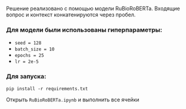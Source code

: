 Решение реализовано с помощью модели RuBioRoBERTa. 
Входящие вопрос и контекст конкатенируются через пробел.

### Для модели были использованы гиперпараметры:
- `seed = 128`
- `batch_size = 10`
- `epochs = 25`
- `lr = 2e-5`

### Для запуска:
`pip install -r requirements.txt`

Открыть `RuBioRoBERTa.ipynb` и выполнить все ячейки